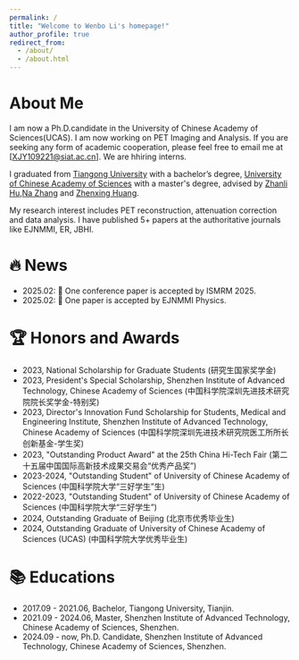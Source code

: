 ```yaml
---
permalink: /
title: "Welcome to Wenbo Li's homepage!"
author_profile: true
redirect_from: 
  - /about/
  - /about.html
---
```


About Me
======


I am now a Ph.D.candidate in the University of Chinese Academy of Sciences(UCAS). 
I am now working on PET Imaging and Analysis. If you are seeking any form of academic cooperation, please feel free to email me at [XJY109221@siat.ac.cn]. We are hhiring interns.

I graduated from <a href="https://en.tiangong.edu.cn/main.htm">Tiangong University</a> with a bachelor’s degree, <a href="https://www.ucas.ac.cn/">University of Chinese Academy of Sciences</a> with a master's degree, advised by <a href="https://scholar.google.com/citations?hl=zh-CN&user=Zlypmh8AAAAJ">Zhanli Hu</a>,<a href="https://scholar.google.com/citations?hl=zh-CN&user=0ga30iIAAAAJ">Na Zhang</a> and <a href="https://scholar.google.com/citations?hl=zh-CN&user=dNBT6aEAAAAJ">Zhenxing Huang</a>.

My research interest includes PET reconstruction, attenuation correction and data analysis. I have published 5+ papers at the authoritative journals like EJNMMI, ER, JBHI.

🔥 News
======
- 2025.02: 📣 One conference paper is accepted by ISMRM 2025.
- 2025.02: 📣 One paper is accepted by EJNMMI Physics.


🏆 Honors and Awards
======
- 2023, National Scholarship for Graduate Students (研究生国家奖学金)
- 2023, President's Special Scholarship, Shenzhen Institute of Advanced Technology, Chinese Academy of Sciences (中国科学院深圳先进技术研究院院长奖学金-特别奖)
- 2023, Director's Innovation Fund Scholarship for Students, Medical and Engineering Institute, Shenzhen Institute of Advanced Technology, Chinese Academy of Sciences (中国科学院深圳先进技术研究院医工所所长创新基金-学生奖)
- 2023, "Outstanding Product Award" at the 25th China Hi-Tech Fair (第二十五届中国国际高新技术成果交易会“优秀产品奖”)
- 2023-2024, "Outstanding Student" of University of Chinese Academy of Sciences (中国科学院大学“三好学生”生)
- 2022-2023, "Outstanding Student" of University of Chinese Academy of Sciences (中国科学院大学“三好学生”)
- 2024, Outstanding Graduate of Beijing (北京市优秀毕业生)
- 2024, Outstanding Graduate of University of Chinese Academy of Sciences (UCAS) (中国科学院大学优秀毕业生)

📚 Educations
======
- 2017.09 - 2021.06, Bachelor, Tiangong University, Tianjin.
- 2021.09 - 2024.06, Master, Shenzhen Institute of Advanced Technology, Chinese Academy of Sciences, Shenzhen.
- 2024.09 - now, Ph.D. Candidate, Shenzhen Institute of Advanced Technology, Chinese Academy of Sciences, Shenzhen.

<!-- A data-driven personal website
======
Like many other Jekyll-based GitHub Pages templates, Academic Pages makes you separate the website's content from its form. The content & metadata of your website are in structured markdown files, while various other files constitute the theme, specifying how to transform that content & metadata into HTML pages. You keep these various markdown (.md), YAML (.yml), HTML, and CSS files in a public GitHub repository. Each time you commit and push an update to the repository, the [GitHub pages](https://pages.github.com/) service creates static HTML pages based on these files, which are hosted on GitHub's servers free of charge.

Many of the features of dynamic content management systems (like Wordpress) can be achieved in this fashion, using a fraction of the computational resources and with far less vulnerability to hacking and DDoSing. You can also modify the theme to your heart's content without touching the content of your site. If you get to a point where you've broken something in Jekyll/HTML/CSS beyond repair, your markdown files describing your talks, publications, etc. are safe. You can rollback the changes or even delete the repository and start over - just be sure to save the markdown files! Finally, you can also write scripts that process the structured data on the site, such as [this one](https://github.com/academicpages/academicpages.github.io/blob/master/talkmap.ipynb) that analyzes metadata in pages about talks to display [a map of every location you've given a talk](https://academicpages.github.io/talkmap.html).

Getting started
======
1. Register a GitHub account if you don't have one and confirm your e-mail (required!)
1. Fork [this template](https://github.com/academicpages/academicpages.github.io) by clicking the "Use this template" button in the top right. 
1. Go to the repository's settings (rightmost item in the tabs that start with "Code", should be below "Unwatch"). Rename the repository "[your GitHub username].github.io", which will also be your website's URL.
1. Set site-wide configuration and create content & metadata (see below -- also see [this set of diffs](http://archive.is/3TPas) showing what files were changed to set up [an example site](https://getorg-testacct.github.io) for a user with the username "getorg-testacct")
1. Upload any files (like PDFs, .zip files, etc.) to the files/ directory. They will appear at https://[your GitHub username].github.io/files/example.pdf.  
1. Check status by going to the repository settings, in the "GitHub pages" section

Site-wide configuration
------
The main configuration file for the site is in the base directory in [_config.yml](https://github.com/academicpages/academicpages.github.io/blob/master/_config.yml), which defines the content in the sidebars and other site-wide features. You will need to replace the default variables with ones about yourself and your site's github repository. The configuration file for the top menu is in [_data/navigation.yml](https://github.com/academicpages/academicpages.github.io/blob/master/_data/navigation.yml). For example, if you don't have a portfolio or blog posts, you can remove those items from that navigation.yml file to remove them from the header. 

Create content & metadata
------
For site content, there is one markdown file for each type of content, which are stored in directories like _publications, _talks, _posts, _teaching, or _pages. For example, each talk is a markdown file in the [_talks directory](https://github.com/academicpages/academicpages.github.io/tree/master/_talks). At the top of each markdown file is structured data in YAML about the talk, which the theme will parse to do lots of cool stuff. The same structured data about a talk is used to generate the list of talks on the [Talks page](https://academicpages.github.io/talks), each [individual page](https://academicpages.github.io/talks/2012-03-01-talk-1) for specific talks, the talks section for the [CV page](https://academicpages.github.io/cv), and the [map of places you've given a talk](https://academicpages.github.io/talkmap.html) (if you run this [python file](https://github.com/academicpages/academicpages.github.io/blob/master/talkmap.py) or [Jupyter notebook](https://github.com/academicpages/academicpages.github.io/blob/master/talkmap.ipynb), which creates the HTML for the map based on the contents of the _talks directory).

**Markdown generator**

The repository includes [a set of Jupyter notebooks](https://github.com/academicpages/academicpages.github.io/tree/master/markdown_generator
) that converts a CSV containing structured data about talks or presentations into individual markdown files that will be properly formatted for the Academic Pages template. The sample CSVs in that directory are the ones I used to create my own personal website at stuartgeiger.com. My usual workflow is that I keep a spreadsheet of my publications and talks, then run the code in these notebooks to generate the markdown files, then commit and push them to the GitHub repository.

How to edit your site's GitHub repository
------
Many people use a git client to create files on their local computer and then push them to GitHub's servers. If you are not familiar with git, you can directly edit these configuration and markdown files directly in the github.com interface. Navigate to a file (like [this one](https://github.com/academicpages/academicpages.github.io/blob/master/_talks/2012-03-01-talk-1.md) and click the pencil icon in the top right of the content preview (to the right of the "Raw | Blame | History" buttons). You can delete a file by clicking the trashcan icon to the right of the pencil icon. You can also create new files or upload files by navigating to a directory and clicking the "Create new file" or "Upload files" buttons. 

Example: editing a markdown file for a talk
![Editing a markdown file for a talk](/images/editing-talk.png)

For more info
------
More info about configuring Academic Pages can be found in [the guide](https://academicpages.github.io/markdown/), the [growing wiki](https://github.com/academicpages/academicpages.github.io/wiki), and you can always [ask a question on GitHub](https://github.com/academicpages/academicpages.github.io/discussions). The [guides for the Minimal Mistakes theme](https://mmistakes.github.io/minimal-mistakes/docs/configuration/) (which this theme was forked from) might also be helpful. -->
